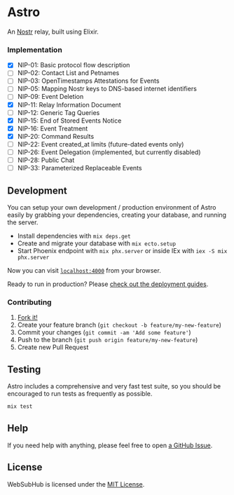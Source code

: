 # Astro
An [Nostr](https://github.com/nostr-protocol/nostr) relay, built using Elixir.

### Implementation
- [x] NIP-01: Basic protocol flow description
- [ ] NIP-02: Contact List and Petnames
- [ ] NIP-03: OpenTimestamps Attestations for Events
- [ ] NIP-05: Mapping Nostr keys to DNS-based internet identifiers
- [ ] NIP-09: Event Deletion
- [x] NIP-11: Relay Information Document
- [ ] NIP-12: Generic Tag Queries
- [x] NIP-15: End of Stored Events Notice
- [x] NIP-16: Event Treatment
- [x] NIP-20: Command Results
- [ ] NIP-22: Event created_at limits (future-dated events only)
- [ ] NIP-26: Event Delegation (implemented, but currently disabled)
- [ ] NIP-28: Public Chat
- [ ] NIP-33: Parameterized Replaceable Events

## Development
You can setup your own development / production environment of Astro easily by grabbing your dependencies, creating your database, and running the server.

  * Install dependencies with `mix deps.get`
  * Create and migrate your database with `mix ecto.setup`
  * Start Phoenix endpoint with `mix phx.server` or inside IEx with `iex -S mix phx.server`

Now you can visit [`localhost:4000`](http://localhost:4000) from your browser.

Ready to run in production? Please [check out the deployment guides](https://hexdocs.pm/phoenix/deployment.html).


### Contributing
1. [Fork it!](http://github.com/Nostrology/astro/fork)
2. Create your feature branch (`git checkout -b feature/my-new-feature`)
3. Commit your changes (`git commit -am 'Add some feature'`)
4. Push to the branch (`git push origin feature/my-new-feature`)
5. Create new Pull Request


## Testing
Astro includes a comprehensive and very fast test suite, so you should be encouraged to run tests as frequently as possible.

```sh
mix test
```

## Help
If you need help with anything, please feel free to open [a GitHub Issue](https://github.com/Nostrology/astro/issues/new).

## License
WebSubHub is licensed under the [MIT License](LICENSE.md).